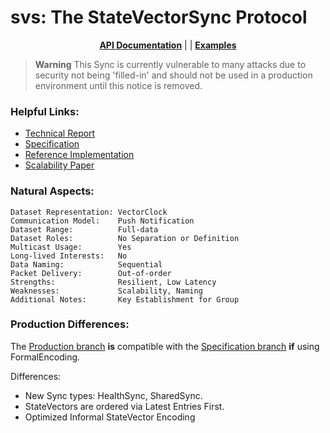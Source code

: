 # svs: The StateVectorSync Protocol

<div align="center">

[**API Documentation**](https://pkg.go.dev/github.com/justincpresley/ndn-sync/pkg/svs) | | [**Examples**](/examples/svs/README.md)

</div>

> **Warning**
> This Sync is currently vulnerable to many attacks due to security not being 'filled-in' and should not be used in a production environment until this notice is removed.


### Helpful Links:
* [Technical Report](https://named-data.net/wp-content/uploads/2021/07/ndn-0073-r2-SVS.pdf)
* [Specification](https://named-data.github.io/StateVectorSync/)
* [Reference Implementation](https://github.com/named-data/ndn-svs)
* [Scalability Paper](https://dl.acm.org/doi/pdf/10.1145/3517212.3559485)


### Natural Aspects:
```
Dataset Representation: VectorClock
Communication Model:    Push Notification
Dataset Range:          Full-data
Dataset Roles:          No Separation or Definition
Multicast Usage:        Yes
Long-lived Interests:   No
Data Naming:            Sequential
Packet Delivery:        Out-of-order
Strengths:              Resilient, Low Latency
Weaknesses:             Scalability, Naming
Additional Notes:       Key Establishment for Group
```


### Production Differences:
The [Production branch](https://github.com/justincpresley/ndn-sync/tree/production) **is** compatible with the [Specification branch](https://github.com/justincpresley/ndn-sync/tree/specification) **if** using FormalEncoding.

Differences:
* New Sync types: HealthSync, SharedSync.
* StateVectors are ordered via Latest Entries First.
* Optimized Informal StateVector Encoding

